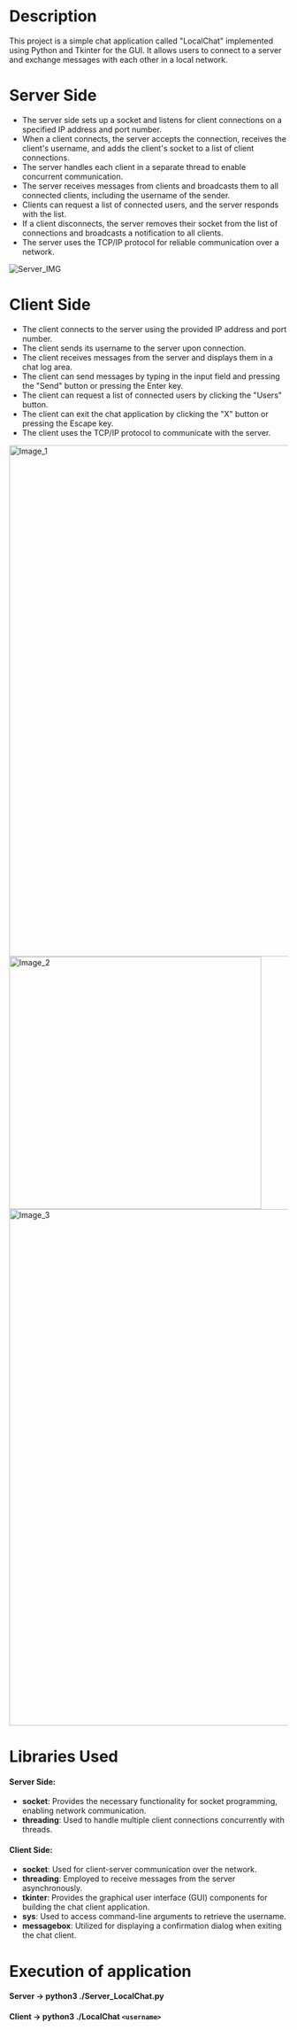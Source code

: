 # Description
This project is a simple chat application called "LocalChat" implemented using Python and Tkinter for the GUI. It allows users to connect to a server and exchange messages with each other in a local network.

# Server Side
- The server side sets up a socket and listens for client connections on a specified IP address and port number.
- When a client connects, the server accepts the connection, receives the client's username, and adds the client's socket to a list of client connections.
- The server handles each client in a separate thread to enable concurrent communication.
- The server receives messages from clients and broadcasts them to all connected clients, including the username of the sender.
- Clients can request a list of connected users, and the server responds with the list.
- If a client disconnects, the server removes their socket from the list of connections and broadcasts a notification to all clients.
- The server uses the TCP/IP protocol for reliable communication over a network.

![Server_IMG](https://github.com/Javierob02/LocalChat/assets/93495474/3355930a-5229-4a15-95ad-05d9d7fb3c13)


# Client Side
- The client connects to the server using the provided IP address and port number.
- The client sends its username to the server upon connection.
- The client receives messages from the server and displays them in a chat log area.
- The client can send messages by typing in the input field and pressing the "Send" button or pressing the Enter key.
- The client can request a list of connected users by clicking the "Users" button.
- The client can exit the chat application by clicking the "X" button or pressing the Escape key.
- The client uses the TCP/IP protocol to communicate with the server.

<img width="924" alt="Image_1" src="https://github.com/Javierob02/LocalChat/assets/93495474/a528310b-117c-477a-b9a1-31a8fe29245e">
<img width="456" alt="Image_2" src="https://github.com/Javierob02/LocalChat/assets/93495474/c5e75669-1825-4725-af3a-7fadedd89f31">
<img width="933" alt="Image_3" src="https://github.com/Javierob02/LocalChat/assets/93495474/d7eee4e5-6bce-44b6-b465-0c2c69b1c067">  

# Libraries Used

#### Server Side:

- **socket**: Provides the necessary functionality for socket programming, enabling network communication.
- **threading**: Used to handle multiple client connections concurrently with threads.

#### Client Side:

- **socket**: Used for client-server communication over the network.
- **threading**: Employed to receive messages from the server asynchronously.
- **tkinter**: Provides the graphical user interface (GUI) components for building the chat client application.
- **sys**: Used to access command-line arguments to retrieve the username.
- **messagebox**: Utilized for displaying a confirmation dialog when exiting the chat client.

# Execution of application

#### Server -> python3 ./Server_LocalChat.py 

#### Client -> python3 ./LocalChat `<username>`



